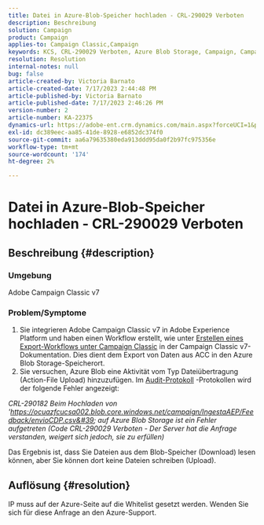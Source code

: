 ```yaml
---
title: Datei in Azure-Blob-Speicher hochladen - CRL-290029 Verboten
description: Beschreibung
solution: Campaign
product: Campaign
applies-to: Campaign Classic,Campaign
keywords: KCS, CRL-290029 Verboten, Azure Blob Storage, Campaign, Campaign Classic, Adobe Experience Platform
resolution: Resolution
internal-notes: null
bug: false
article-created-by: Victoria Barnato
article-created-date: 7/17/2023 2:44:48 PM
article-published-by: Victoria Barnato
article-published-date: 7/17/2023 2:46:26 PM
version-number: 2
article-number: KA-22375
dynamics-url: https://adobe-ent.crm.dynamics.com/main.aspx?forceUCI=1&pagetype=entityrecord&etn=knowledgearticle&id=0e843c74-b024-ee11-9cbe-6045bd006b3d
exl-id: dc389eec-aa85-41de-8928-e6852dc374f0
source-git-commit: aa6a79635380eda913ddd95da0f2b97fc975356e
workflow-type: tm+mt
source-wordcount: '174'
ht-degree: 2%

---
```


# Datei in Azure-Blob-Speicher hochladen - CRL-290029 Verboten

## Beschreibung {#description}


### Umgebung

Adobe Campaign Classic v7

### Problem/Symptome

1. Sie integrieren Adobe Campaign Classic v7 in Adobe Experience Platform und haben einen Workflow erstellt, wie unter [Erstellen eines Export-Workflows unter Campaign Classic](https://experienceleague.adobe.com/docs/campaign-classic/using/integrating-with-adobe-experience-cloud/aep-sources-destinations/export-campaign-data.html?lang=en#create-an-export-workflow-in-campaign-classic) in der Campaign Classic v7-Dokumentation. Dies dient dem Export von Daten aus ACC in den Azure Blob Storage-Speicherort.
2. Sie versuchen, Azure Blob eine Aktivität vom Typ Dateiübertragung (Action-File Upload) hinzuzufügen. Im [Audit-Protokoll](https://experienceleague.adobe.com/docs/campaign-classic-learn/tutorials/monitoring/audit-trail.html?lang=en) -Protokollen wird der folgende Fehler angezeigt:


*CRL-290182 Beim Hochladen von &#39;https://ocuazfcucsa002.blob.core.windows.net/campaign/IngestaAEP/Feedback/envioCDP.csv&#39; auf Azure Blob Storage ist ein Fehler aufgetreten (Code CRL-290029 Verboten - Der Server hat die Anfrage verstanden, weigert sich jedoch, sie zu erfüllen)*

Das Ergebnis ist, dass Sie Dateien aus dem Blob-Speicher (Download) lesen können, aber Sie können dort keine Dateien schreiben (Upload).


## Auflösung {#resolution}


IP muss auf der Azure-Seite auf die Whitelist gesetzt werden. Wenden Sie sich für diese Anfrage an den Azure-Support.
